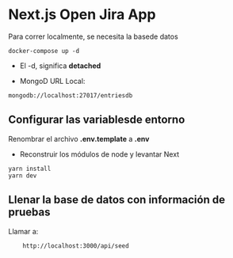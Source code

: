 # Next.js Open Jira App

Para correr localmente, se necesita la basede datos
```
docker-compose up -d
```
* El -d, significa __detached__

* MongoD URL Local:
```
mongodb://localhost:27017/entriesdb
```

## Configurar las variablesde entorno
Renombrar el archivo __.env.template__ a __.env__

* Reconstruir los módulos de node y levantar Next
```
yarn install
yarn dev
```


## Llenar la base de datos con información de pruebas

Llamar a:
```
    http://localhost:3000/api/seed
```